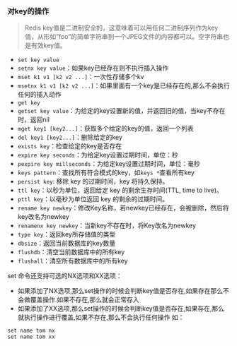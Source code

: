 ### 对key的操作
> Redis key值是二进制安全的，这意味着可以用任何二进制序列作为key值，从形如”foo”的简单字符串到一个JPEG文件的内容都可以。空字符串也是有效key值。

* `set key value`  
* `setnx key value`：如果key已经存在则不执行插入操作  
* `mset k1 v1 [k2 v2 ...]`：一次性存储多个kv  
* `msetnx k1 v1 [k2 v2 ...]`：如果里面有一个key是已经存在的,那么不会执行任何的插入动作   
* `get key`   
* `getset key value`：为给定的key设置新的值，并返回旧的值，当key不存在时，返回nil   
* `mget key1 [key2...]`：获取多个给定的key的值，返回一个列表   
* `del key1 [key2...]`：删除给定的key   
* `exists key`：检查给定的key是否存在   
* `expire key seconds`：为给定key设置过期时间，单位：秒  
* `pexpire key millseconds`：为给定key设置过期时间，单位：毫秒  
* `keys pattern`：查找所有符合模式的key，如`keys *`查看所有key   
* `persist key`: 移除 key 的过期时间，key 将持久保持。    
* `ttl key`：以秒为单位，返回给定 key 的剩余生存时间(TTL, time to live)。  
* `pttl key`：以毫秒为单位返回 key 的剩余的过期时间。   
* `rename key newkey`：修改Key名称，若newkey已经存在，会被删除，然后将key改名为newkey
* `renamenx key newkey`：当新key不存在时，将Key改名为newkey   
* `type key`：返回key所存储值的类型  
* `dbsize`：返回当前数据库的key数量  
* `flushdb`：清空当前数据库中的所有key  
* `flushall`：清空所有数据库中的所有key   

set 命令还支持可选的NX选项和XX选项：
* 如果添加了NX选项,那么set操作的时候会判断key值是否存在,如果存在那么不会做覆盖操作.如果不存在,那么就会正常存入
* 如果添加了XX选项,那么set操作的时候会判断key值是否存在,如果存在,那么就执行操作进行覆盖,如果不存在,那么不会执行任何操作
如：
```shell
set name tom nx
set name tom xx
```
